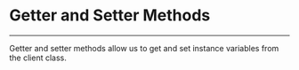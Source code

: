 # Getter and Setter Methods
<hr>
Getter and setter methods allow us to get and set instance variables from the client class.